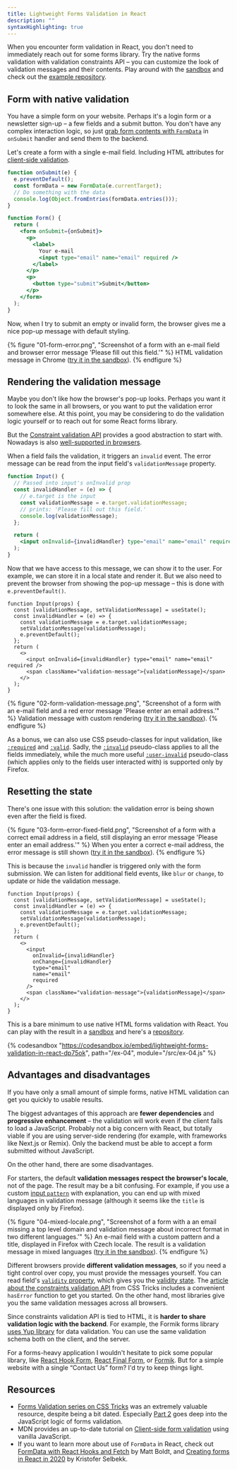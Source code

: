 ```yaml
---
title: Lightweight Forms Validation in React
description: ""
syntaxHighlighting: true
---
```


When you encounter form validation in React, you don't need to immediately reach out for some forms library. Try the native forms validation with validation constraints API – you can customize the look of validation messages and their contents. Play around with the [sandbox](https://codesandbox.io/s/lightweight-forms-validation-in-react-dp75ok?file=/src/ex-04.js) and check out the [example repository](https://github.com/jnv/demo-lightweight-forms-validation-react).

## Form with native validation

You have a simple form on your website. Perhaps it's a login form or a newsletter sign-up – a few fields and a submit button. You don't have any complex interaction logic, so just [grab form contents with `FormData`](https://mattboldt.com/2020/05/02/formdata-with-react-hooks-and-fetch/) in `onSubmit` handler and send them to the backend.

Let's create a form with a single e-mail field. Including HTML attributes for [client-side validation](https://developer.mozilla.org/en-US/docs/Learn/Forms/Form_validation).

```jsx
function onSubmit(e) {
  e.preventDefault();
  const formData = new FormData(e.currentTarget);
  // Do something with the data
  console.log(Object.fromEntries(formData.entries()));
}

function Form() {
  return (
    <form onSubmit={onSubmit}>
      <p>
        <label>
          Your e-mail
          <input type="email" name="email" required />
        </label>
      </p>
      <p>
        <button type="submit">Submit</button>
      </p>
    </form>
  );
}
```

Now, when I try to submit an empty or invalid form, the browser gives me a nice pop-up message with default styling.

{% figure "01-form-error.png", "Screenshot of a form with an e-mail field and browser error message 'Please fill out this field.'" %}
HTML validation message in Chrome ([try it in the sandbox](https://dp75ok.csb.app/ex-01)).
{% endfigure %}

## Rendering the validation message

Maybe you don't like how the browser's pop-up looks. Perhaps you want it to look the same in all browsers, or you want to put the validation error somewhere else. At this point, you may be considering to do the validation logic yourself or to reach out for some React forms library.

But the [Constraint validation API](https://developer.mozilla.org/en-US/docs/Web/Guide/HTML/Constraint_validation) provides a good abstraction to start with. Nowadays is also [well-supported in browsers](https://caniuse.com/constraint-validation).

When a field fails the validation, it triggers an `invalid` event. The error message can be read from the input field's `validationMessage` property.

```jsx
function Input() {
  // Passed into input's onInvalid prop
  const invalidHandler = (e) => {
    // e.target is the input
    const validationMessage = e.target.validationMessage;
    // prints: 'Please fill out this field.'
    console.log(validationMessage);
  };

  return (
    <input onInvalid={invalidHandler} type="email" name="email" required />
  );
}
```

Now that we have access to this message, we can show it to the user. For example, we can store it in a local state and render it. But we also need to prevent the browser from showing the pop-up message – this is done with `e.preventDefault()`.

```jsx/5
function Input(props) {
  const [validationMessage, setValidationMessage] = useState();
  const invalidHandler = (e) => {
    const validationMessage = e.target.validationMessage;
    setValidationMessage(validationMessage);
    e.preventDefault();
  };
  return (
    <>
      <input onInvalid={invalidHandler} type="email" name="email" required />
      <span className="validation-message">{validationMessage}</span>
    </>
  );
}
```

{% figure "02-form-validation-message.png", "Screenshot of a form with an e-mail field and a red error message 'Please enter an email address.'" %}
Validation message with custom rendering ([try it in the sandbox](https://dp75ok.csb.app/ex-03)).
{% endfigure %}

<aside>

As a bonus, we can also use CSS pseudo-classes for input validation, like [`:required`](https://developer.mozilla.org/en-US/docs/Web/CSS/:required) and [`:valid`](https://developer.mozilla.org/en-US/docs/Web/CSS/:valid). Sadly, the [`:invalid`](https://developer.mozilla.org/en-US/docs/Web/CSS/:invalid) pseudo-class applies to all the fields immediately, while the much more useful [`:user-invalid`](https://developer.mozilla.org/en-US/docs/Web/CSS/:user-invalid) pseudo-class (which applies only to the fields user interacted with) is supported only by Firefox.

</aside>

## Resetting the state

There's one issue with this solution: the validation error is being shown even after the field is fixed.

{% figure "03-form-error-fixed-field.png", "Screenshot of a form with a correct email address in a field, still displaying an error message 'Please enter an email address.'" %}
When you enter a correct e-mail address, the error message is still shown ([try it in the sandbox](https://dp75ok.csb.app/ex-03)).
{% endfigure %}

This is because the `invalid` handler is triggered only with the form submission. We can listen for additional field events, like `blur` or `change`, to update or hide the validation message.

```jsx/10
function Input(props) {
  const [validationMessage, setValidationMessage] = useState();
  const invalidHandler = (e) => {
    const validationMessage = e.target.validationMessage;
    setValidationMessage(validationMessage);
    e.preventDefault();
  };
  return (
    <>
      <input
        onInvalid={invalidHandler}
        onChange={invalidHandler}
        type="email"
        name="email"
        required
      />
      <span className="validation-message">{validationMessage}</span>
    </>
  );
}
```

This is a bare minimum to use native HTML forms validation with React. You can play with the result in a [sandbox](https://dp75ok.csb.app/ex-04) and here's a [repository](https://github.com/jnv/demo-lightweight-forms-validation-react).

{% codesandbox "https://codesandbox.io/embed/lightweight-forms-validation-in-react-dp75ok", path="/ex-04", module="/src/ex-04.js" %}

## Advantages and disadvantages

If you have only a small amount of simple forms, native HTML validation can get you quickly to usable results.

The biggest advantages of this approach are **fewer dependencies** and **progressive enhancement** – the validation will work even if the client fails to load a JavaScript. Probably not a big concern with React, but totally viable if you are using server-side rendering (for example, with frameworks like Next.js or Remix). Only the backend must be able to accept a form submitted without JavaScript.

On the other hand, there are some disadvantages.

For starters, the default **validation messages respect the browser's locale**, not of the page. The result may be a bit confusing. For example, if you use a custom [input `pattern`](https://developer.mozilla.org/en-US/docs/Web/HTML/Attributes/pattern) with explanation, you can end up with mixed languages in validation message (although it seems like the `title` is displayed only by Firefox).

{% figure "04-mixed-locale.png", "Screenshot of a form with a an email missing a top level domain and validation message about incorrect format in two different languages.'" %}
An e-mail field with a custom pattern and a title, displayed in Firefox with Czech locale. The result is a validation message in mixed languages ([try it in the sandbox](https://dp75ok.csb.app/ex-05)).
{% endfigure %}

Different browsers provide **different validation messages**, so if you need a tight control over copy, you must provide the messages yourself. You can read field's [`validity` property](https://developer.mozilla.org/en-US/docs/Web/API/HTMLObjectElement/validity), which gives you the [validity state](https://developer.mozilla.org/en-US/docs/Web/API/ValidityState). The [article about the constraints validation API](https://css-tricks.com/form-validation-part-2-constraint-validation-api-javascript/#aa-getting-the-error) from CSS Tricks includes a convenient `hasError` function to get you started. On the other hand, most libraries give you the same validation messages across all browsers.

Since constraints validation API is tied to HTML, it is **harder to share validation logic with the backend**. For example, the Formik forms library [uses Yup library](https://formik.org/docs/tutorial#schema-validation-with-yup) for data validation. You can use the same validation schema both on the client, and the server.

For a forms-heavy application I wouldn't hesitate to pick some popular library, like [React Hook Form](https://react-hook-form.com/), [React Final Form](https://final-form.org/react), or [Formik](https://formik.org/). But for a simple website with a single “Contact Us” form? I'd try to keep things light.

## Resources

- [Forms Validation series on CSS Tricks](https://css-tricks.com/form-validation-part-1-constraint-validation-html/) was an extremely valuable resource, despite being a bit dated. Especially [Part 2](https://css-tricks.com/form-validation-part-2-constraint-validation-api-javascript/) goes deep into the JavaScript logic of forms validation.
- MDN provides an up-to-date tutorial on [Client-side form validation](https://developer.mozilla.org/en-US/docs/Learn/Forms/Form_validation) using vanilla JavaScript.
- If you want to learn more about use of `FormData` in React, check out [FormData with React Hooks and Fetch](https://mattboldt.com/2020/05/02/formdata-with-react-hooks-and-fetch/) by Matt Boldt, and [Creating forms in React in 2020](https://blog.logrocket.com/forms-in-react-in-2020/) by Kristofer Selbekk.
